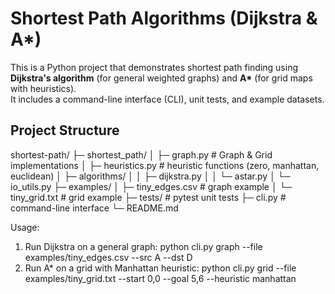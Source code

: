 # Shortest Path Algorithms (Dijkstra & A*)

This is a Python project that demonstrates shortest path finding using **Dijkstra's algorithm** (for general weighted graphs) and **A\*** (for grid maps with heuristics).  
It includes a command-line interface (CLI), unit tests, and example datasets.

##  Project Structure
shortest-path/
├─ shortest_path/
│ ├─ graph.py # Graph & Grid implementations
│ ├─ heuristics.py # heuristic functions (zero, manhattan, euclidean)
│ ├─ algorithms/
│ │ ├─ dijkstra.py
│ │ └─ astar.py
│ └─ io_utils.py
├─ examples/
│ ├─ tiny_edges.csv # graph example
│ └─ tiny_grid.txt # grid example
├─ tests/ # pytest unit tests
├─ cli.py # command-line interface
└─ README.md

Usage: 
1. Run Dijkstra on a general graph: python cli.py graph --file examples/tiny_edges.csv --src A --dst D
2. Run A* on a grid with Manhattan heuristic: python cli.py grid --file examples/tiny_grid.txt --start 0,0 --goal 5,6 --heuristic manhattan
